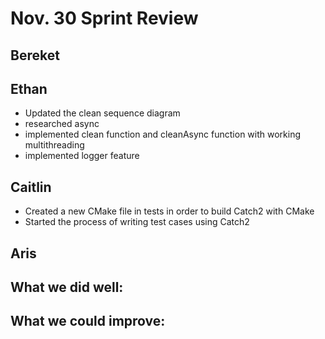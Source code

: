 # Nov. 30 Sprint Review


## Bereket


## Ethan
- Updated the clean sequence diagram
- researched async
- implemented clean function and cleanAsync function with working multithreading
- implemented logger feature

## Caitlin
- Created a new CMake file in tests in order to build Catch2 with CMake
- Started the process of writing test cases using Catch2


## Aris









## What we did well:


## What we could improve:


